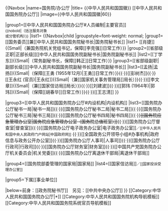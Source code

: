 {{Navbox
|name=国务院/办公厅
|title= {{中华人民共和国国徽}} [[中华人民共和国国务院办公厅]]
|image={{中华人民共和国国徽|60}}

|group1=[[中华人民共和国国务院办公厅#人员编制|主要官员]]<br /><small>{{nobold|（括注服务对象<br />或分管机构）}}</small>
|list1=
{{Navbox|child
|groupstyle=font-weight: normal;
|group1=[[国务委员]]兼[[中华人民共和国国务院秘书长|国务院秘书长]]
|list1= [[肖捷]]{{Small|（兼国务院机关党组书记，保障[[李克强]]日常工作）}}
|group2=[[省部级正职|正部长级]][[中华人民共和国国务院副秘书长|国务院副秘书长]]
|list2=[[丁学东]]{{Small|（常务副秘书长，保障[[韩正]]日常工作）}}
|group3=[[省部级副职|副部长级]][[中华人民共和国国务院副秘书长|国务院副秘书长]]
|list3=[[孟扬|孟　扬]]{{Small|（保障[[王勇 (1955年12月)|王勇]]日常工作）}}{{·}}[[彭树杰]]{{·}}[[王永红 (官员)|王永红]]{{Small|（兼[[国家机关事务管理局]]局长）}}{{·}}[[李文章]]{{Small|（兼[[国家信访局]]局长）}}{{·}}[[刘建波]]{{·}}[[郭玮 (1964年)|郭　玮]]{{Small|（保障[[胡春华]]日常工作）}}{{·}}[[王志清]]
}}

|group3=[[中华人民共和国国务院办公厅#内设机构|内设机构]]
|list3=[[国务院办公厅秘书一局|秘书一局]]{{·}}[[国务院办公厅秘书二局|秘书二局]]{{·}}[[国务院办公厅秘书三局|秘书三局]]{{·}}[[国务院办公厅秘书四局|秘书四局]]{{·}}<s>[[国务院应急管理办公室|国务院应急管理办公室（国务院总值班室）]]</s>{{·}}[[国务院办公厅督查室|督查室]]{{·}}[[国务院办公厅电子政务办公室|电子政务办公室]]<small>／[[中华人民共和国中央人民政府门户网站|中国政府网]]</small> {{·}}[[全国政务公开领导小组#办事机构|政府信息与政务公开办公室]]{{·}}[[国务院办公厅人事司|人事司]]{{·}}[[国务院办公厅行政司|行政司]]{{·}}[[国务院办公厅财务室|财务室]]{{·}}[[中国共产党国务院办公厅机关委员会|机关党委]]{{·}}[[国务院办公厅离退休干部局|离退休干部局]]

|group4=[[国务院部委管理的国家局|国家局]]
|list4=[[国家信访局]]<small>／[[国家投诉受理办公室]]</small>

|group5=下属[[事业单位]]

|below=前身：[[政务院秘书厅]]　另见：[[中共中央办公厅]]
}}<noinclude>
[[Category:中华人民共和国国务院办公厅|*]]
[[Category:中华人民共和国国务院机构导航模板]]
[[Category:中华人民共和国国务院系统官员导航模板]]
</noinclude>